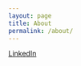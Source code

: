 ```yaml
---
layout: page
title: About
permalink: /about/
---
```



[LinkedIn](https://www.linkedin.com/in/sanjoshi/)




